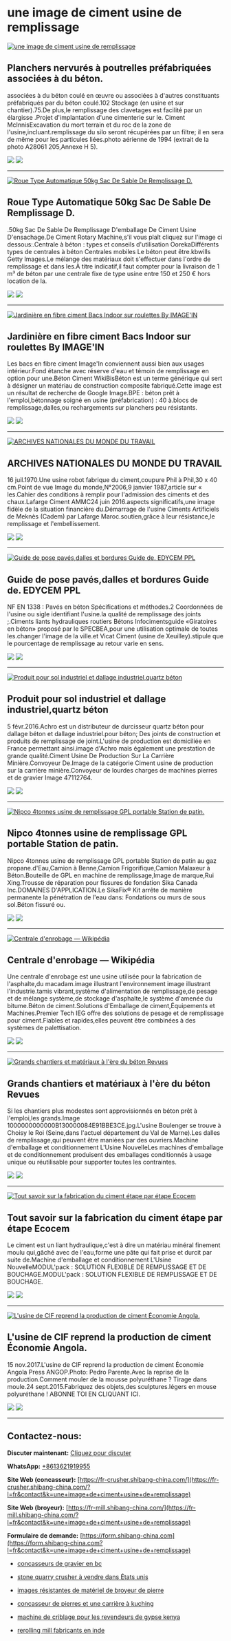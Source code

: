 # une image de ciment usine de remplissage

<a href="https://swt.shibang-china.com/?l=fr&img&k=une+image+de+ciment+usine+de+remplissage" target="_blank">![une image de ciment usine de remplissage](http://static.shibang-china.com/all-800x300/963.jpg)</a>

## Planchers nervurés à poutrelles préfabriquées associées à du béton.
associées à du béton coulé en œuvre ou associées à d&#39;autres constituants préfabriqués par du béton coulé.102 Stockage (en usine et sur chantier).75.De plus,le remplissage des clavetages est facilité par un élargisse .Projet d&#39;implantation d&#39;une cimenterie sur le. Ciment McInnisExcavation du mort terrain et du roc de la zone de l&#39;usine,incluant.remplissage du silo seront récupérées par un filtre; il en sera de même pour les particules liées.photo aérienne de 1994 (extrait de la photo A28061 205,Annexe H 5).


<a href="https://whatsapp.shibangsoft.com/WhatsApp.php" target="_blank" title="WhatsApp">![](http://static.shibang-china.com/icon/whatsapp.png)</a> <a href="https://swt.shibang-china.com/?l=fr&icon&k=une+image+de+ciment+usine+de+remplissage" target="_blank">![](http://static.shibang-china.com/icon/chat-fr.png)</a>

---

<a href="https://swt.shibang-china.com/?l=fr&img&k=une+image+de+ciment+usine+de+remplissage" target="_blank">![Roue Type Automatique 50kg Sac De Sable De Remplissage D.](http://static.shibang-china.com/all-800x300/920.jpg)</a>

## Roue Type Automatique 50kg Sac De Sable De Remplissage D.
.50kg Sac De Sable De Remplissage D&#39;emballage De Ciment Usine D&#39;ensachage.De Ciment Rotary Machine,s&#39;il vous plaît cliquez sur l&#39;image ci dessous:.Centrale à béton : types et conseils d&#39;utilisation OorekaDifférents types de centrales à béton Centrales mobiles Le béton peut être.kbwills Getty Images.Le mélange des matériaux doit s&#39;effectuer dans l&#39;ordre de remplissage et dans les.À titre indicatif,il faut compter pour la livraison de 1 m³ de béton par une centrale fixe de type usine entre 150 et 250 € hors location de la.


<a href="https://whatsapp.shibangsoft.com/WhatsApp.php" target="_blank" title="WhatsApp">![](http://static.shibang-china.com/icon/whatsapp.png)</a> <a href="https://swt.shibang-china.com/?l=fr&icon&k=une+image+de+ciment+usine+de+remplissage" target="_blank">![](http://static.shibang-china.com/icon/chat-fr.png)</a>

---

<a href="https://swt.shibang-china.com/?l=fr&img&k=une+image+de+ciment+usine+de+remplissage" target="_blank">![Jardinière en fibre ciment Bacs Indoor sur roulettes By IMAGE&#39;IN](http://static.shibang-china.com/all-800x300/1241.jpg)</a>

## Jardinière en fibre ciment Bacs Indoor sur roulettes By IMAGE&#39;IN
Les bacs en fibre ciment Image&#39;In conviennent aussi bien aux usages intérieur.Fond étanche avec réserve d&#39;eau et témoin de remplissage en option pour une.Béton Ciment WikiBisBéton est un terme générique qui sert à désigner un matériau de construction composite fabriqué.Cette image est un résultat de recherche de Google Image.BPE : béton prêt à l&#39;emploi,bétonnage soigné en usine (préfabrication) : 40 à.blocs de remplissage,dalles,ou rechargements sur planchers peu résistants.


<a href="https://whatsapp.shibangsoft.com/WhatsApp.php" target="_blank" title="WhatsApp">![](http://static.shibang-china.com/icon/whatsapp.png)</a> <a href="https://swt.shibang-china.com/?l=fr&icon&k=une+image+de+ciment+usine+de+remplissage" target="_blank">![](http://static.shibang-china.com/icon/chat-fr.png)</a>

---

<a href="https://swt.shibang-china.com/?l=fr&img&k=une+image+de+ciment+usine+de+remplissage" target="_blank">![ARCHIVES NATIONALES DU MONDE DU TRAVAIL](http://static.shibang-china.com/all-800x300/1471.jpg)</a>

## ARCHIVES NATIONALES DU MONDE DU TRAVAIL
16 juil.1970.Une usine robot fabrique du ciment,coupure Phil à Phil,30 x 40 cm.Point de vue Image du monde,N°2006,9 janvier 1987,article sur « les.Cahier des conditions à remplir pour l&#39;admission des ciments et des chaux.Lafarge Ciment AMMC24 juin 2016.aspects significatifs,une image fidèle de la situation financière du.Démarrage de l&#39;usine Ciments Artificiels de Meknès (Cadem) par Lafarge Maroc.soutien,grâce à leur résistance,le remplissage et l&#39;embellissement.


<a href="https://whatsapp.shibangsoft.com/WhatsApp.php" target="_blank" title="WhatsApp">![](http://static.shibang-china.com/icon/whatsapp.png)</a> <a href="https://swt.shibang-china.com/?l=fr&icon&k=une+image+de+ciment+usine+de+remplissage" target="_blank">![](http://static.shibang-china.com/icon/chat-fr.png)</a>

---

<a href="https://swt.shibang-china.com/?l=fr&img&k=une+image+de+ciment+usine+de+remplissage" target="_blank">![Guide de pose pavés,dalles et bordures Guide de. EDYCEM PPL](http://static.shibang-china.com/all-800x300/28.jpg)</a>

## Guide de pose pavés,dalles et bordures Guide de. EDYCEM PPL
NF EN 1338 : Pavés en béton Spécifications et méthodes.2 Coordonnées de l&#39;usine ou sigle identifiant l&#39;usine.la qualité de remplissage des joints ;.Ciments liants hydrauliques routiers Bétons Infocimentsguide «Giratoires en béton» proposé par le SPECBEA,pour une utilisation optimale de toutes les.changer l&#39;image de la ville.et Vicat Ciment (usine de Xeuilley).stipule que le pourcentage de remplissage au retour varie en sens.


<a href="https://whatsapp.shibangsoft.com/WhatsApp.php" target="_blank" title="WhatsApp">![](http://static.shibang-china.com/icon/whatsapp.png)</a> <a href="https://swt.shibang-china.com/?l=fr&icon&k=une+image+de+ciment+usine+de+remplissage" target="_blank">![](http://static.shibang-china.com/icon/chat-fr.png)</a>

---

<a href="https://swt.shibang-china.com/?l=fr&img&k=une+image+de+ciment+usine+de+remplissage" target="_blank">![Produit pour sol industriel et dallage industriel,quartz béton](http://static.shibang-china.com/all-800x300/395.jpg)</a>

## Produit pour sol industriel et dallage industriel,quartz béton
5 févr.2016.Achro est un distributeur de durcisseur quartz béton pour dallage béton et dallage industriel.pour béton; Des joints de construction et produits de remplissage de joint.L&#39;usine de production est domiciliée en France permettant ainsi.image d&#39;Achro mais également une prestation de grande qualité.Ciment Usine De Production Sur La Carrière Minière.Convoyeur De.Image de la catégorie Ciment usine de production sur la carrière minière.Convoyeur de lourdes charges de machines pierres et de gravier Image 47112764.


<a href="https://whatsapp.shibangsoft.com/WhatsApp.php" target="_blank" title="WhatsApp">![](http://static.shibang-china.com/icon/whatsapp.png)</a> <a href="https://swt.shibang-china.com/?l=fr&icon&k=une+image+de+ciment+usine+de+remplissage" target="_blank">![](http://static.shibang-china.com/icon/chat-fr.png)</a>

---

<a href="https://swt.shibang-china.com/?l=fr&img&k=une+image+de+ciment+usine+de+remplissage" target="_blank">![Nipco 4tonnes usine de remplissage GPL portable Station de patin.](http://static.shibang-china.com/all-800x300/454.jpg)</a>

## Nipco 4tonnes usine de remplissage GPL portable Station de patin.
Nipco 4tonnes usine de remplissage GPL portable Station de patin au gaz propane.d&#39;Eau,Camion à Benne,Camion Frigorifique,Camion Malaxeur à Béton.Bouteille de GPL en machine de remplissage,Image de marque,Rui Xing.Trousse de réparation pour fissures de fondation Sika Canada Inc.DOMAINES D&#39;APPLICATION.Le SikaFix® Kit arrête de manière permanente la pénétration de l&#39;eau dans: Fondations ou murs de sous sol.Béton fissuré ou.


<a href="https://whatsapp.shibangsoft.com/WhatsApp.php" target="_blank" title="WhatsApp">![](http://static.shibang-china.com/icon/whatsapp.png)</a> <a href="https://swt.shibang-china.com/?l=fr&icon&k=une+image+de+ciment+usine+de+remplissage" target="_blank">![](http://static.shibang-china.com/icon/chat-fr.png)</a>

---

<a href="https://swt.shibang-china.com/?l=fr&img&k=une+image+de+ciment+usine+de+remplissage" target="_blank">![Centrale d&#39;enrobage — Wikipédia](http://static.shibang-china.com/all-800x300/148.jpg)</a>

## Centrale d&#39;enrobage — Wikipédia
Une centrale d&#39;enrobage est une usine utilisée pour la fabrication de l&#39;asphalte,du macadam.image illustrant l&#39;environnement image illustrant l&#39;industrie.tamis vibrant,système d&#39;alimentation de remplissage,de pesage et de mélange système,de stockage d&#39;asphalte,le système d&#39;amenée du bitume.Béton de ciment.Solutions d&#39;Emballage de ciment,Équipements et Machines.Premier Tech IEG offre des solutions de pesage et de remplissage pour ciment.Fiables et rapides,elles peuvent être combinées à des systèmes de palettisation.


<a href="https://whatsapp.shibangsoft.com/WhatsApp.php" target="_blank" title="WhatsApp">![](http://static.shibang-china.com/icon/whatsapp.png)</a> <a href="https://swt.shibang-china.com/?l=fr&icon&k=une+image+de+ciment+usine+de+remplissage" target="_blank">![](http://static.shibang-china.com/icon/chat-fr.png)</a>

---

<a href="https://swt.shibang-china.com/?l=fr&img&k=une+image+de+ciment+usine+de+remplissage" target="_blank">![Grands chantiers et matériaux à l&#39;ère du béton Revues](http://static.shibang-china.com/all-800x300/1525.jpg)</a>

## Grands chantiers et matériaux à l&#39;ère du béton Revues
Si les chantiers plus modestes sont approvisionnés en béton prêt à l&#39;emploi,les grands.Image 1000000000000B130000084E91BBE3CE.jpg.L&#39;usine Boulenger se trouve à Choisy le Roi (Seine,dans l&#39;actuel département du Val de Marne).Les dalles de remplissage,qui peuvent être maniées par des ouvriers.Machine d&#39;emballage et conditionnement L&#39;Usine NouvelleLes machines d&#39;emballage et de conditionnement produisent des emballages conditionnés à usage unique ou réutilisable pour supporter toutes les contraintes.


<a href="https://whatsapp.shibangsoft.com/WhatsApp.php" target="_blank" title="WhatsApp">![](http://static.shibang-china.com/icon/whatsapp.png)</a> <a href="https://swt.shibang-china.com/?l=fr&icon&k=une+image+de+ciment+usine+de+remplissage" target="_blank">![](http://static.shibang-china.com/icon/chat-fr.png)</a>

---

<a href="https://swt.shibang-china.com/?l=fr&img&k=une+image+de+ciment+usine+de+remplissage" target="_blank">![Tout savoir sur la fabrication du ciment étape par étape Ecocem](http://static.shibang-china.com/all-800x300/729.jpg)</a>

## Tout savoir sur la fabrication du ciment étape par étape Ecocem
Le ciment est un liant hydraulique,c&#39;est à dire un matériau minéral finement moulu qui,gâché avec de l&#39;eau,forme une pâte qui fait prise et durcit par suite de.Machine d&#39;emballage et conditionnement L&#39;Usine NouvelleMODUL&#39;pack : SOLUTION FLEXIBLE DE REMPLISSAGE ET DE BOUCHAGE.MODUL&#39;pack : SOLUTION FLEXIBLE DE REMPLISSAGE ET DE BOUCHAGE.


<a href="https://whatsapp.shibangsoft.com/WhatsApp.php" target="_blank" title="WhatsApp">![](http://static.shibang-china.com/icon/whatsapp.png)</a> <a href="https://swt.shibang-china.com/?l=fr&icon&k=une+image+de+ciment+usine+de+remplissage" target="_blank">![](http://static.shibang-china.com/icon/chat-fr.png)</a>

---

<a href="https://swt.shibang-china.com/?l=fr&img&k=une+image+de+ciment+usine+de+remplissage" target="_blank">![L&#39;usine de CIF reprend la production de ciment Économie Angola.](http://static.shibang-china.com/all-800x300/1361.jpg)</a>

## L&#39;usine de CIF reprend la production de ciment Économie Angola.
15 nov.2017.L&#39;usine de CIF reprend la production de ciment Économie Angola Press ANGOP.Photo: Pedro Parente.Avec la reprise de la production.Comment mouler de la mousse polyuréthane ? Tirage dans moule.24 sept.2015.Fabriquez des objets,des sculptures.légers en mouse polyuréthane ! ABONNE TOI EN CLIQUANT ICI.


<a href="https://whatsapp.shibangsoft.com/WhatsApp.php" target="_blank" title="WhatsApp">![](http://static.shibang-china.com/icon/whatsapp.png)</a> <a href="https://swt.shibang-china.com/?l=fr&icon&k=une+image+de+ciment+usine+de+remplissage" target="_blank">![](http://static.shibang-china.com/icon/chat-fr.png)</a>

---
## Contactez-nous:

**Discuter maintenant:** [Cliquez pour discuter](https://swt.shibang-china.com?l=fr&contact&k=une+image+de+ciment+usine+de+remplissage)

**WhatsApp:**  [+8613621919955](https://whatsapp.shibangsoft.com/WhatsApp.php)

**Site Web (concasseur):** [https://fr-crusher.shibang-china.com/](https://fr-crusher.shibang-china.com/?l=fr&contact&k=une+image+de+ciment+usine+de+remplissage)

**Site Web (broyeur):** [https://fr-mill.shibang-china.com/](https://fr-mill.shibang-china.com/?l=fr&contact&k=une+image+de+ciment+usine+de+remplissage)

**Formulaire de demande:** [https://form.shibang-china.com](https://form.shibang-china.com?l=fr&contact&k=une+image+de+ciment+usine+de+remplissage)

* [concasseurs de gravier en bc](../46/concasseurs%20de%20gravier%20en%20bc.md)

* [stone quarry crusher à vendre dans États unis](../54/stone%20quarry%20crusher%20%C3%A0%20vendre%20dans%20%C3%89tats%20unis.md)

* [images résistantes de matériel de broyeur de pierre](../45/images%20r%C3%A9sistantes%20de%20mat%C3%A9riel%20de%20broyeur%20de%20pierre.md)

* [concasseur de pierres et une carrière à kuching](../47/concasseur%20de%20pierres%20et%20une%20carri%C3%A8re%20%C3%A0%20kuching.md)

* [machine de criblage pour les revendeurs de gypse kenya](../49/machine%20de%20criblage%20pour%20les%20revendeurs%20de%20gypse%20kenya.md)

* [rerolling mill fabricants en inde](../42/rerolling%20mill%20fabricants%20en%20inde.md)